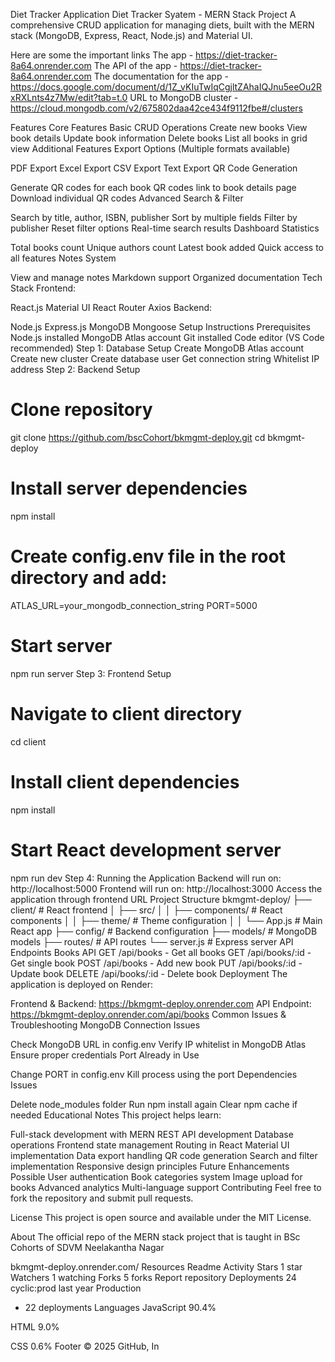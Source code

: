 Diet Tracker Application
Diet Tracker Syatem - MERN Stack Project
A comprehensive CRUD application for managing diets, built with the MERN stack (MongoDB, Express, React, Node.js) and Material UI.

Here are some the important links
The app - https://diet-tracker-8a64.onrender.com
The API of the app - https://diet-tracker-8a64.onrender.com
The documentation for the app -https://docs.google.com/document/d/1Z_vKIuTwIqCgjltZAhaIQJnu5eeOu2RxRXLnts4z7Mw/edit?tab=t.0
URL to MongoDB cluster -https://cloud.mongodb.com/v2/675802daa42ce434f9112fbe#/clusters

Features
Core Features
Basic CRUD Operations
Create new books
View book details
Update book information
Delete books
List all books in grid view
Additional Features
Export Options (Multiple formats available)

PDF Export
Excel Export
CSV Export
Text Export
QR Code Generation

Generate QR codes for each book
QR codes link to book details page
Download individual QR codes
Advanced Search & Filter

Search by title, author, ISBN, publisher
Sort by multiple fields
Filter by publisher
Reset filter options
Real-time search results
Dashboard Statistics

Total books count
Unique authors count
Latest book added
Quick access to all features
Notes System

View and manage notes
Markdown support
Organized documentation
Tech Stack
Frontend:

React.js
Material UI
React Router
Axios
Backend:

Node.js
Express.js
MongoDB
Mongoose
Setup Instructions
Prerequisites
Node.js installed
MongoDB Atlas account
Git installed
Code editor (VS Code recommended)
Step 1: Database Setup
Create MongoDB Atlas account
Create new cluster
Create database user
Get connection string
Whitelist IP address
Step 2: Backend Setup
# Clone repository
git clone https://github.com/bscCohort/bkmgmt-deploy.git
cd bkmgmt-deploy

# Install server dependencies
npm install

# Create config.env file in the root directory and add:
ATLAS_URL=your_mongodb_connection_string
PORT=5000

# Start server
npm run server
Step 3: Frontend Setup
# Navigate to client directory
cd client

# Install client dependencies
npm install

# Start React development server
npm run dev
Step 4: Running the Application
Backend will run on: http://localhost:5000
Frontend will run on: http://localhost:3000
Access the application through frontend URL
Project Structure
bkmgmt-deploy/
├── client/                 # React frontend
│   ├── src/
│   │   ├── components/    # React components
│   │   ├── theme/         # Theme configuration
│   │   └── App.js         # Main React app
├── config/                 # Backend configuration
├── models/                # MongoDB models
├── routes/                # API routes
└── server.js              # Express server
API Endpoints
Books API
GET /api/books - Get all books
GET /api/books/:id - Get single book
POST /api/books - Add new book
PUT /api/books/:id - Update book
DELETE /api/books/:id - Delete book
Deployment
The application is deployed on Render:

Frontend & Backend: https://bkmgmt-deploy.onrender.com
API Endpoint: https://bkmgmt-deploy.onrender.com/api/books
Common Issues & Troubleshooting
MongoDB Connection Issues

Check MongoDB URL in config.env
Verify IP whitelist in MongoDB Atlas
Ensure proper credentials
Port Already in Use

Change PORT in config.env
Kill process using the port
Dependencies Issues

Delete node_modules folder
Run npm install again
Clear npm cache if needed
Educational Notes
This project helps learn:

Full-stack development with MERN
REST API development
Database operations
Frontend state management
Routing in React
Material UI implementation
Data export handling
QR code generation
Search and filter implementation
Responsive design principles
Future Enhancements Possible
User authentication
Book categories system
Image upload for books
Advanced analytics
Multi-language support
Contributing
Feel free to fork the repository and submit pull requests.

License
This project is open source and available under the MIT License.

About
The official repo of the MERN stack project that is taught in BSc Cohorts of SDVM Neelakantha Nagar

bkmgmt-deploy.onrender.com/
Resources
 Readme
 Activity
Stars
 1 star
Watchers
 1 watching
Forks
 5 forks
Report repository
Deployments
24
 cyclic:prod last year
 Production
+ 22 deployments
Languages
JavaScript
90.4%
 
HTML
9.0%
 
CSS
0.6%
Footer
© 2025 GitHub, In
